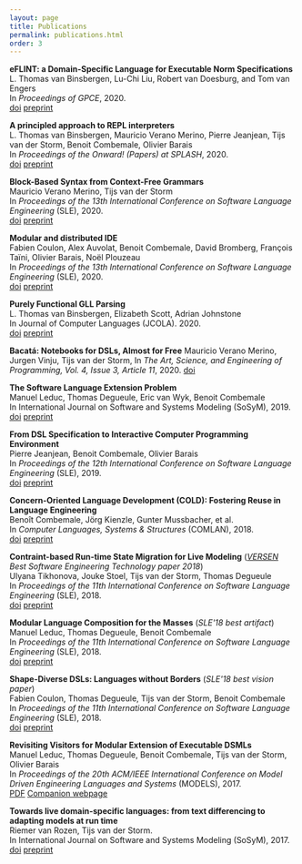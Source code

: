 ```yaml
---
layout: page
title: Publications
permalink: publications.html
order: 3
---
```


**eFLINT: a Domain-Specific Language for Executable Norm Specifications**  
L. Thomas van Binsbergen, Lu-Chi Liu, Robert van Doesburg, and Tom van Engers  
In *Proceedings of GPCE*, 2020.  
[doi](#) [preprint](http://ltvanbinsbergen.nl/publications/eflint.pdf)

**A principled approach to REPL interpreters**  
L. Thomas van Binsbergen, Mauricio Verano Merino, Pierre Jeanjean, Tijs van der Storm, Benoit Combemale, Olivier Barais  
In *Proceedings of the Onward! (Papers) at SPLASH*, 2020.  
[doi](#) [preprint](http://ltvanbinsbergen.nl/publications/onward2020-repls.pdf)  

**Block-Based Syntax from Context-Free Grammars**  
Mauricio Verano Merino, Tijs van der Storm  
In *Proceedings of the 13th International Conference on Software Language Engineering* (SLE), 2020.  
[doi](#) [preprint](#)  

**Modular and distributed IDE**  
Fabien Coulon, Alex Auvolat, Benoit Combemale, David Bromberg, François Taïni, Olivier Barais, Noël Plouzeau  
In *Proceedings of the 13th International Conference on Software Language Engineering* (SLE), 2020.  
[doi](#) [preprint](#)  

**Purely Functional GLL Parsing**  
L. Thomas van Binsbergen, Elizabeth Scott, Adrian Johnstone  
In Journal of Computer Languages (JCOLA). 2020.  
[doi](https://doi.org/10.1016/j.cola.2020.100945) [preprint](http://ltvanbinsbergen.nl/publications/jcola-fgll.pdf)

**Bacatá: Notebooks for DSLs, Almost for Free**
Mauricio Verano Merino, Jurgen Vinju, Tijs van der Storm,
In *The Art, Science, and Engineering of Programming, Vol. 4, Issue 3, Article 11*, 2020.
[doi](https://doi.org/10.22152/programming-journal.org/2020/4/11)

**The Software Language Extension Problem**  
Manuel Leduc, Thomas Degueule, Eric van Wyk, Benoit Combemale  
In International Journal on Software and Systems Modeling (SoSyM), 2019.  
[doi](https://doi.org/10.1007/s10270-019-00772-7) [preprint](https://hal.inria.fr/hal-02399166/)

**From DSL Specification to Interactive Computer Programming Environment**  
Pierre Jeanjean, Benoit Combemale, Olivier Barais  
In *Proceedings of the 12th International Conference on Software Language Engineering* (SLE), 2019.  
[doi](https://doi.org/10.1145/3357766.3359540) [preprint](https://hal.inria.fr/hal-02307953)  

**Concern-Oriented Language Development (COLD): Fostering Reuse in Language Engineering**  
Benoît Combemale, Jörg Kienzle, Gunter Mussbacher, et al.  
In *Computer Languages, Systems & Structures* (COMLAN), 2018.  
[doi](https://doi.org/10.1016/j.cl.2018.05.004) [preprint](https://hal.archives-ouvertes.fr/hal-01803008)  

**Contraint-based Run-time State Migration for Live Modeling**  (*[VERSEN](https://versen.nl/) Best Software Engineering Technology paper 2018*)  
Ulyana Tikhonova, Jouke Stoel, Tijs van der Storm, Thomas Degueule  
In *Proceedings of the 11th International Conference on Software Language Engineering* (SLE), 2018.  
[doi](https://dx.doi.org/10.1145/3276604.3276611) [preprint](https://hal.archives-ouvertes.fr/hal-01896207)

**Modular Language Composition for the Masses** (*SLE'18 best artifact*)  
Manuel Leduc, Thomas Degueule, Benoit Combemale  
In *Proceedings of the 11th International Conference on Software Language Engineering* (SLE), 2018.  
[doi](https://dx.doi.org/10.1145/3276604.3276622) [preprint](https://hal.inria.fr/hal-01890446) 

**Shape-Diverse DSLs: Languages without Borders** (*SLE'18 best vision paper*)  
Fabien Coulon, Thomas Degueule, Tijs van der Storm, Benoit Combemale  
In *Proceedings of the 11th International Conference on Software Language Engineering* (SLE), 2018.  
[doi](https://dx.doi.org/10.1145/3276604.3276623) [preprint](https://hal.archives-ouvertes.fr/hal-01889155)

**Revisiting Visitors for Modular Extension of Executable DSMLs**  
Manuel Leduc, Thomas Degueule, Benoit Combemale, Tijs van der Storm, Olivier Barais  
In *Proceedings of the 20th ACM/IEEE International Conference on Model Driven Engineering Languages and Systems* (MODELS), 2017.  
[PDF](https://hal.inria.fr/hal-01568169) [Companion webpage](http://gemoc.org/ale/revisitors/)

**Towards live domain-specific languages: from text differencing to adapting models at run time**  
Riemer van Rozen, Tijs van der Storm.  
In International Journal on Software and Systems Modeling (SoSyM), 2017.  
[doi](https://doi.org/10.1007/s10270-017-0608-7) [preprint](http://www.cwi.nl/~storm/publications/vRozenvdStorm2017_sosym_v3.pdf)
